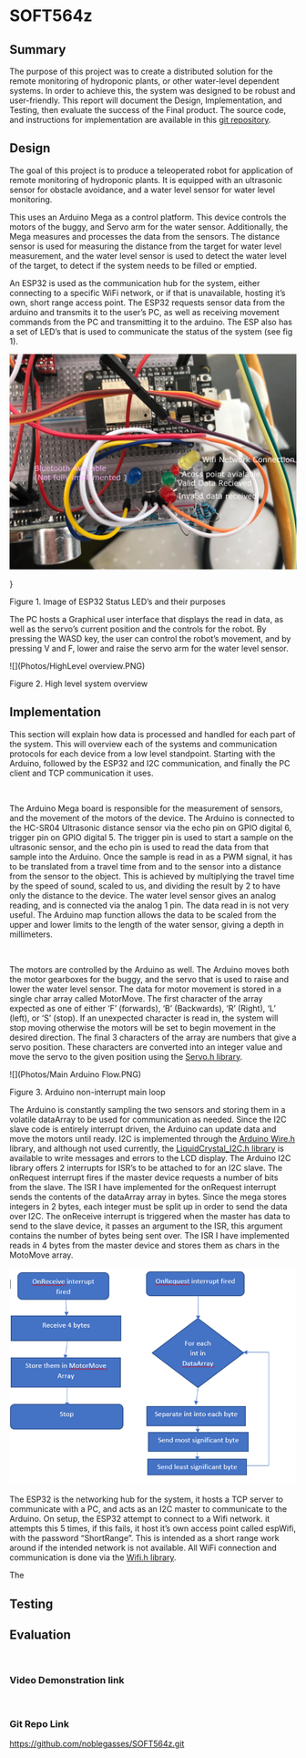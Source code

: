 SOFT564z
========

Summary
-------

The purpose of this project was to create a distributed solution for the remote
monitoring of hydroponic plants, or other water-level dependent systems. In
order to achieve this, the system was designed to be robust and user-friendly.
This report will document the Design, Implementation, and Testing, then evaluate
the success of the Final product. The source code, and instructions for
implementation are available in this [git
repository](https://github.com/noblegasses/SOFT564z.git).

Design
------

The goal of this project is to produce a teleoperated robot for application of
remote monitoring of hydroponic plants. It is equipped with an ultrasonic sensor
for obstacle avoidance, and a water level sensor for water level monitoring.

This uses an Arduino Mega as a control platform. This device controls the motors
of the buggy, and Servo arm for the water sensor. Additionally, the Mega
measures and processes the data from the sensors. The distance sensor is used
for measuring the distance from the target for water level measurement, and the
water level sensor is used to detect the water level of the target, to detect if
the system needs to be filled or emptied.

An ESP32 is used as the communication hub for the system, either connecting to a
specific WiFi network, or if that is unavailable, hosting it’s own, short range
access point. The ESP32 requests sensor data from the arduino and transmits it
to the user’s PC, as well as receiving movement commands from the PC and
transmitting it to the arduino. The ESP also has a set of LED’s that is used to
communicate the status of the system (see fig 1).

![](Photos/LEDs.jpg)

}

Figure 1. Image of ESP32 Status LED’s and their purposes

The PC hosts a Graphical user interface that displays the read in data, as well
as the servo’s current position and the controls for the robot. By pressing the
WASD key, the user can control the robot’s movement, and by pressing V and F,
lower and raise the servo arm for the water level sensor.

![](Photos/HighLevel overview.PNG)

Figure 2. High level system overview

Implementation
--------------

This section will explain how data is processed and handled for each part of the
system. This will overview each of the systems and communication protocols for
each device from a low level standpoint. Starting with the Arduino, followed by
the ESP32 and I2C communication, and finally the PC client and TCP communication
it uses.

 

The Arduino Mega board is responsible for the measurement of sensors, and the
movement of the motors of the device. The Arduino is connected to the HC-SR04
Ultrasonic distance sensor via the echo pin on GPIO digital 6, trigger pin on
GPIO digital 5. The trigger pin is used to start a sample on the ultrasonic
sensor, and the echo pin is used to read the data from that sample into the
Arduino. Once the sample is read in as a PWM signal, it has to be translated
from a travel time from and to the sensor into a distance from the sensor to the
object. This is achieved by multiplying the travel time by the speed of sound,
scaled to us, and dividing the result by 2 to have only the distance to the
device. The water level sensor gives an analog reading, and is connected via the
analog 1 pin. The data read in is not very useful. The Arduino map function
allows the data to be scaled from the upper and lower limits to the length of
the water sensor, giving a depth in millimeters.

 

The motors are controlled by the Arduino as well. The Arduino moves both the
motor gearboxes for the buggy, and the servo that is used to raise and lower the
water level sensor. The data for motor movement is stored in a single char array
called MotorMove. The first character of the array expected as one of either ‘F’
(forwards), ‘B’ (Backwards), ‘R’ (Right), ‘L’ (left), or ‘S’ (stop). If an
unexpected character is read in, the system will stop moving otherwise the
motors will be set to begin movement in the desired direction. The final 3
characters of the array are numbers that give a servo position. These characters
are converted into an integer value and move the servo to the given position
using the [Servo.h
library](https://www.arduino.cc/reference/en/libraries/servo/).

![](Photos/Main Arduino Flow.PNG)

Figure 3. Arduino non-interrupt main loop

The Arduino is constantly sampling the two sensors and storing them in a
volatile dataArray to be used for communication as needed. Since the I2C slave
code is entirely interrupt driven, the Arduino can update data and move the
motors until ready. I2C is implemented through the [Arduino
Wire.h](https://www.arduino.cc/en/reference/wire) library, and although not used
currently, the [LiquidCrystal_I2C.h
library](https://www.arduino.cc/reference/en/libraries/liquidcrystal-i2c/) is
available to write messages and errors to the LCD display. The Arduino I2C
library offers 2 interrupts for ISR’s to be attached to for an I2C slave. The
onRequest interrupt fires if the master device requests a number of bits from
the slave. The ISR I have implemented for the onRequest interrupt sends the
contents of the dataArray array in bytes. Since the mega stores integers in 2
bytes, each integer must be split up in order to send the data over I2C. The
onReceive interrupt is triggered when the master has data to send to the slave
device, it passes an argument to the ISR, this argument contains the number of
bytes being sent over. The ISR I have implemented reads in 4 bytes from the
master device and stores them as chars in the MotoMove array.



![](Photos/ISRs.PNG)

The ESP32 is the networking hub for the system, it hosts a TCP server to
communicate with a PC, and acts as an I2C master to communicate to the Arduino.
On setup, the ESP32 attempt to connect to a Wifi network. it attempts this 5
times, if this fails, it host it’s own access point called espWifi, with the
password “ShortRange”. This is intended as a short range work around if the
intended network is not available. All WiFi connection and communication is done
via the [Wifi.h library​​​](https://www.arduino.cc/en/Reference/).

The



Testing
-------

Evaluation
----------

 

### Video Demonstration link

 

### Git Repo Link

<https://github.com/noblegasses/SOFT564z.git>
